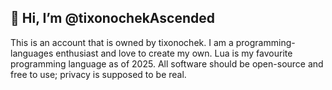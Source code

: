 ## 👋 Hi, I’m @tixonochekAscended
This is an account that is owned by tixonochek. I am a programming-languages enthusiast and love to create my own. Lua is my favourite programming language as of 2025.
All software should be open-source and free to use; privacy is supposed to be real.
